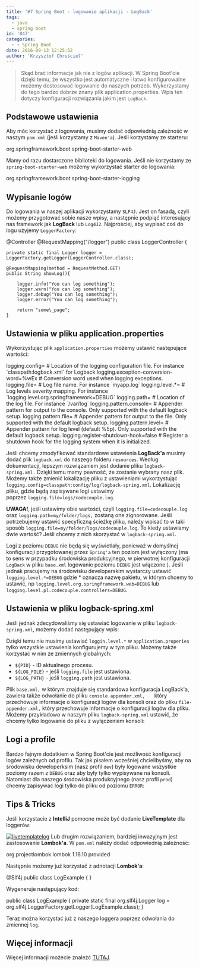 ```yaml
---
title: '#7 Spring Boot - logowanie aplikacji - LogBack'
tags:
  - java
  - spring boot
id: '847'
categories:
  - - Spring Boot
date: 2016-09-13 12:25:52
author: 'Krzysztof Chruściel'
---
```


> Skąd brać informacje jak nie z logów aplikacji. W Spring Boot'cie dzięki temu, że wszystko jest automatyczne i łatwo konfigurowalne możemy dostosować logowanie do naszych potrzeb. Wykorzystamy do tego bardzo dobrze znany plik application.properties. Wpis ten dotyczy konfiguracji rozwiązania jakim jest `LogBack`.
<!-- more -->
## Podstawowe ustawienia

Aby móc korzystać z logowania, musimy dodać odpowiednią zależność w naszym `pom.xml` (jeśli korzystamy z `Maven'a`). Jeśli korzystamy ze starteru:

<dependency>
    <groupId>org.springframework.boot</groupId>
    <artifactId>spring-boot-starter-web</artifactId>
</dependency>

Mamy od razu dostarczone biblioteki do logowania. Jeśli nie korzystamy ze `spring-boot-starter-web` możemy wykorzystać starter do logowania:

<dependency>
    <groupId>org.springframework.boot</groupId>
    <artifactId>spring-boot-starter-logging</artifactId>
</dependency> 

## Wypisanie logów

Do logowania w naszej aplikacji wykorzystamy `SLF4J`. Jest on fasadą, czyli możemy przygotować sobie nasze wpisy, a następnie podpiąć interesujący nas framework jak **LogBack** lub `Log4J2`. Najprościej, aby wypisać coś do logu użyjemy `LoggerFactory`:

@Controller
@RequestMapping("/logger")
public class LoggerController {

    private static final Logger logger = LoggerFactory.getLogger(LoggerController.class);

    @RequestMapping(method = RequestMethod.GET)
    public String showLog(){

        logger.info("You can log something");
        logger.warn("You can log something");
        logger.debug("You can log something");
        logger.error("You can log something");

        return "some\_page";
    }

## Ustawienia w pliku application.properties

Wykorzystując plik `application.properties` możemy ustawić następujące wartości:

logging.config\= \# Location of the logging configuration file. For instance \`classpath:logback.xml\` for Logback
logging.exception-conversion-word\=%wEx \# Conversion word used when logging exceptions.
logging.file\= \# Log file name. For instance \`myapp.log\`
logging.level.\*\= \# Log levels severity mapping. For instance \`logging.level.org.springframework=DEBUG\`
logging.path\= \# Location of the log file. For instance \`/var/log\`
logging.pattern.console\= \# Appender pattern for output to the console. Only supported with the default logback setup.
logging.pattern.file\= \# Appender pattern for output to the file. Only supported with the default logback setup.
logging.pattern.level\= \# Appender pattern for log level (default %5p). Only supported with the default logback setup.
logging.register-shutdown-hook\=false \# Register a shutdown hook for the logging system when it is initialized. 

Jeśli chcemy zmodyfikować standardowe ustawienia **LogBack'a** musimy dodać plik `logback.xml` do naszego folderu `resources`. Według dokumentacji, lepszym rozwiązaniem jest dodanie pliku `logback-spring.xml.` Dzięki temu mamy pewność, że zostanie wybrany nasz plik. Możemy także zmienić lokalizację pliku z ustawieniami wykorzystując `logging.config=classpath:config/log/logback-spring.xml`. Lokalizację pliku, gdzie będą zapisywane logi ustawimy poprzez `logging.file=logs/codecouple.log`.

**UWAGA!**, jeśli ustawimy obie wartości, czyli `logging.file=codecouple.log` oraz `logging.path=my/folder/logs,` zostaną one zignorowane. Jeśli potrzebujemy ustawić specyficzną ścieżkę pliku, należy wpisać to w taki sposób `logging.file=my/folder/logs/codecouple.log`. To kiedy ustawiamy dwie wartość? Jeśli chcemy z nich skorzystać w `logback-spring.xml`.

Logi z poziomu `DEBUG` nie będą się wyświetlały, ponieważ w domyślnej konfiguracji przygotowanej przez `Spring'a` ten poziom jest wyłączony (ma to sens w przypadku środowiska produkcyjnego, w pierwotnej konfiguracji `LogBack` w pliku `base.xml` logowanie poziomu `DEBUG` jest włączone.). Jeśli jednak pracujemy na środowisku developerskim wystarczy ustawić `logging.level.*=DEBUG` gdzie \* oznacza nazwę pakietu, w którym chcemy to ustawić, np `logging.level.org.springframework.web=DEBUG` lub `logging.level.pl.codecouple.controllers=DEBUG`.

## Ustawienia w pliku logback-spring.xml

Jeśli jednak zdecydowaliśmy się ustawiać logowanie w pliku `logback-spring.xml`, możemy dodać następujący wpis:

<?xml version="1.0" encoding="UTF-8"?>
<configuration>
    <include resource="org/springframework/boot/logging/logback/base.xml"/>
    <logger name="pl.codecouple.omomfood.offers" level="DEBUG"/>
</configuration>

Dzięki temu nie musimy ustawiać `loggin.level.*` w `application.properies` tylko wszystkie ustawienia konfigurujemy w tym pliku. Możemy także korzystać w nim ze zmiennych globalnych:

*   `${PID}` - ID aktualnego procesu.
*   `${LOG_FILE}` - jeśli `logging.file` jest ustawiona.
*   `${LOG_PATH}` - jeśli `logging.path` jest ustawiona.

Plik `base.xml,` w którym znajduje się standardowa konfiguracja LogBack'a, zawiera także odwołanie do pliku `console.appender.xml,   ` który przechowuje informacje o konfiguracji logów dla konsoli oraz do pliku `file-appender.xml,` który przechowuje informacje o konfiguracji logów dla pliku. Możemy przykładowo w naszym pliku `logback-spring.xml` ustawić, że chcemy tylko logowanie do pliku z wyłączeniem konsoli:

<?xml version="1.0" encoding="UTF-8"?>
<configuration>
    <include resource="org/springframework/boot/logging/logback/defaults.xml" />
    <property name="LOG\_FILE" value="${LOG\_FILE:-${LOG\_PATH:-${LOG\_TEMP:-${java.io.tmpdir:-/tmp}}/}spring.log}"/>
    <include resource="org/springframework/boot/logging/logback/file-appender.xml" />
    <root level="INFO">
        <appender-ref ref="FILE" />
    </root>
</configuration>

## Logi a profile

Bardzo fajnym dodatkiem w Spring Boot'cie jest możliwość konfiguracji logów zależnych od profilu. Tak jak pisałem wcześniej chcielibyśmy, aby na środowisku deweloperksim (nasz profil `dev`) były logowane wszystkie poziomy razem z `DEBUG` oraz aby były tylko wypisywane na konsoli. Natomiast dla naszego środowiska produkcyjnego (nasz profil `prod`) chcemy zapisywać logi tylko do pliku od poziomu `ERROR`:

<?xml version="1.0" encoding="UTF-8"?>
<configuration>
    <include resource="org/springframework/boot/logging/logback/base.xml" />
    <springProfile name="prod">
        <logger name="pl.codecouple.omomfood.offers" level="ERROR" additivity="false">
            <appender-ref ref="FILE" />
        </logger>
    </springProfile>
    <springProfile name="dev">
        <logger name="pl.codecouple.omomfood.offers" level="DEBUG" additivity="false">
            <appender-ref ref="CONSOLE" />
        </logger>
    </springProfile>
</configuration>

## Tips & Tricks

Jeśli korzystacie z **IntelliJ** pomocne może być dodanie **LiveTemplate** dla loggerów:

[![livetemplatelog](http://codecouple.pl/wp-content/uploads/2016/09/LiveTemplateLog.png)](http://codecouple.pl/wp-content/uploads/2016/09/LiveTemplateLog.png) Lub drugim rozwiązaniem, bardziej inwazyjnym jest zastosowanie **Lombok'a**. W `pom.xml` należy dodać odpowiednią zależność:

<dependency>
    <groupId>org.projectlombok</groupId>
    <artifactId>lombok</artifactId>
    <version>1.16.10</version>
    <scope>provided</scope>
</dependency>

Następnie możemy już korzystać z adnotacji **Lombok'a**:

 @Slf4j
 public class LogExample {
 }

Wygeneruje następujący kod:

 public class LogExample {
     private static final org.slf4j.Logger log = org.slf4j.LoggerFactory.getLogger(LogExample.class);
 }

Teraz można korzystać już z naszego loggera poprzez odwołania do zmiennej `log`.

## Więcej informacji

Więcej informacji możecie znaleźć [TUTAJ](http://docs.spring.io/spring-boot/docs/current/reference/html/howto-logging.html).